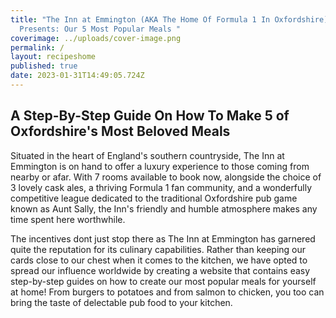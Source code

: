 ```yaml
---
title: "The Inn at Emmington (AKA The Home Of Formula 1 In Oxfordshire)
  Presents: Our 5 Most Popular Meals "
coverimage: ../uploads/cover-image.png
permalink: /
layout: recipeshome
published: true
date: 2023-01-31T14:49:05.724Z
---
```

## A﻿ Step-By-Step Guide On How To Make 5 of Oxfordshire's Most Beloved Meals

S﻿ituated in the heart of England's southern countryside, The Inn at Emmington is on hand to offer a luxury experience to those coming from nearby or afar. With 7 rooms available to book now, alongside the choice of 3 lovely cask ales, a thriving Formula 1 fan community, and a wonderfully competitive league dedicated to the traditional Oxfordshire pub game known as Aunt Sally, the Inn's friendly and humble atmosphere makes any time spent here worthwhile.  

The incentives dont just stop there as The Inn at Emmington has garnered quite the reputation for its culinary capabilities. Rather than keeping our cards close to our chest when it comes to the kitchen, we have opted to spread our influence worldwide by creating a website that contains easy step-by-step guides on how to create our most popular meals for yourself at home! From burgers to potatoes and from salmon to chicken, you too can bring the taste of delectable pub food to your kitchen.